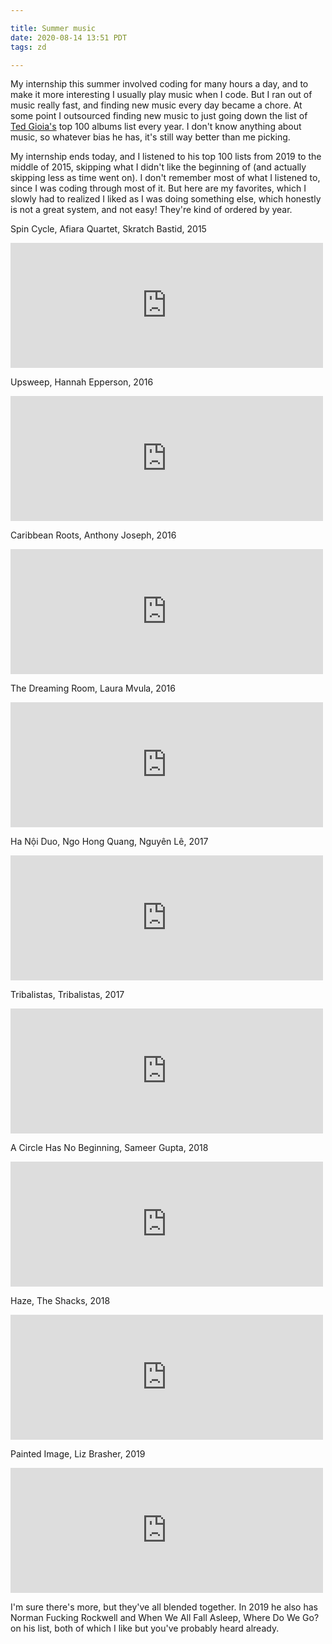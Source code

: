 ```yaml
---

title: Summer music
date: 2020-08-14 13:51 PDT
tags: zd

---
```


My internship this summer involved coding for many hours a day, and to make it more interesting I usually play music when I code. But I ran out of music really fast, and finding new music every day became a chore. At some point I outsourced finding new music to just going down the list of <a href='http://tedgioia.com/'>Ted Gioia's</a> top 100 albums list every year. I don't know anything about music, so whatever bias he has, it's still way better than me picking.

My internship ends today, and I listened to his top 100 lists from 2019 to the middle of 2015, skipping what I didn't like the beginning of (and actually skipping less as time went on). I don't remember most of what I listened to, since I was coding through most of it. But here are my favorites, which I slowly had to realized I liked as I was doing something else, which honestly is not a great system, and not easy! They're kind of ordered by year.

Spin Cycle, Afiara Quartet, Skratch Bastid, 2015

<iframe src='https://open.spotify.com/embed/album/6y7OOiJJ8q1qBNvNiVSIbg' width='500' height='200' frameborder='0' allowtransparency='true' allow='encrypted-media'></iframe>

Upsweep, Hannah Epperson, 2016

<iframe src='https://open.spotify.com/embed/album/6O41DB2YSkkkzHXCnXOAje' width='500' height='200' frameborder='0' allowtransparency='true' allow='encrypted-media'></iframe>

Caribbean Roots, Anthony Joseph, 2016

<iframe src='https://open.spotify.com/embed/album/2Mo8lOTcDe9QIEgv42HmQD' width='500' height='200' frameborder='0' allowtransparency='true' allow='encrypted-media'></iframe>

The Dreaming Room, Laura Mvula, 2016

<iframe src='https://open.spotify.com/embed/album/6CUIs9W7jJk0gtb5VzHlJ6' width='500' height='200' frameborder='0' allowtransparency='true' allow='encrypted-media'></iframe>

Ha Nội Duo, Ngo Hong Quang, Nguyên Lê, 2017

<iframe src='https://open.spotify.com/embed/album/7oVlCjCFq2BmZoNx8RZUnc' width='500' height='200' frameborder='0' allowtransparency='true' allow='encrypted-media'></iframe>

Tribalistas, Tribalistas, 2017

<iframe src='https://open.spotify.com/embed/album/4v3TBbpmdInhU1qpWUGBBb' width='500' height='200' frameborder='0' allowtransparency='true' allow='encrypted-media'></iframe>

A Circle Has No Beginning, Sameer Gupta, 2018

<iframe src='https://open.spotify.com/embed/album/1abdNlr7N3tK5d1IoiIUbg' width='500' height='200' frameborder='0' allowtransparency='true' allow='encrypted-media'></iframe>

Haze, The Shacks, 2018

<iframe src='https://open.spotify.com/embed/album/1ld6GZxhFCwPtr3jTonCFB' width='500' height='200' frameborder='0' allowtransparency='true' allow='encrypted-media'></iframe>

Painted Image, Liz Brasher, 2019

<iframe src='https://open.spotify.com/embed/album/7hpHTYklBroOzIjIwXs4CI' width='500' height='200' frameborder='0' allowtransparency='true' allow='encrypted-media'></iframe>

I'm sure there's more, but they've all blended together. In 2019 he also has Norman Fucking Rockwell and When We All Fall Asleep, Where Do We Go? on his list, both of which I like but you've probably heard already.
